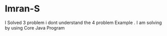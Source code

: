 # Imran-S
I Solved 3 problem i dont understand the  4 problem Example . 
I am solving by using Core Java Program 
